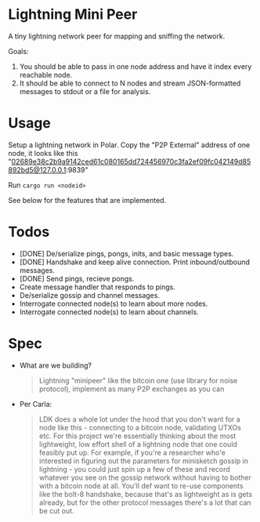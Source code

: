 # Lightning Mini Peer

A tiny lightning network peer for mapping and sniffing the network.

Goals:

1. You should be able to pass in one node address and have it index every reachable node.
2. It should be able to connect to N nodes and stream JSON-formatted messages to stdout or a file for analysis.

# Usage

Setup a lightning network in Polar. Copy the "P2P External" address of one node, it looks like this "02689e38c2b9a9142ced61c080165dd724456970c3fa2ef09fc042149d85892bd5@127.0.0.1:9839"

Run `cargo run <nodeid>`

See below for the features that are implemented.

# Todos

- [DONE] De/serialize pings, pongs, inits, and basic message types.
- [DONE] Handshake and keep alive connection. Print inbound/outbound messages.
- [DONE] Send pings, recieve pongs.
- Create message handler that responds to pings.
- De/serialize gossip and channel messages.
- Interrogate connected node(s) to learn about more nodes.
- Interrogate connected node(s) to learn about channels.

# Spec

- What are we building?
    > Lightning "minipeer" like the bitcoin one (use library for noise protocol), implement as many P2P exchanges as you can
- Per Carla:
    > LDK does a whole lot under the hood that you don't want for a node like this - connecting to a bitcoin node, validating UTXOs etc.
    > For this project we're essentially thinking about the most lightweight, low effort shell of a lightning node that one could feasibly put up.
    > For example, if you're a researcher who'e interested in figuring out the parameters for minisketch gossip in lightning - you could just spin up a few of these and record whatever you see on the gossip network without having to bother with a bitcoin node at all.
    > You'll def want to re-use components like the bolt-8 handshake, because that's as lightweight as is gets already, but for the other protocol messages there's a lot that can be cut out.
